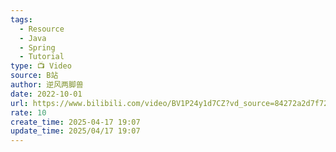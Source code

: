 ```yaml
---
tags:
  - Resource
  - Java
  - Spring
  - Tutorial
type: 📺 Video
source: B站
author: 逆风两脚兽
date: 2022-10-01
url: https://www.bilibili.com/video/BV1P24y1d7CZ?vd_source=84272a2d7f72158b38778819be5bc6ad
rate: 10
create_time: 2025-04-17 19:07
update_time: 2025/04/17 19:07
---
```

